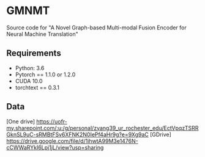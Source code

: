 # GMNMT
Source code for "A Novel Graph-based Multi-modal Fusion Encoder for Neural Machine Translation"

## Requirements

* Python: 3.6
* Pytorch == 1.1.0 or 1.2.0
* CUDA 10.0
* torchtext == 0.3.1

## Data
[One drive]  https://uofr-my.sharepoint.com/:u:/g/personal/zyang39_ur_rochester_edu/EctVpqzTSRRGknSL9uC-sRMBtFSv6XFNK2N0IePf4aHr9g?e=9Xg9aC
[GDrive] 
https://drive.google.com/file/d/1ihwtA99M3e1476N-cCWWaRYkI6Lpj1jL/view?usp=sharing
